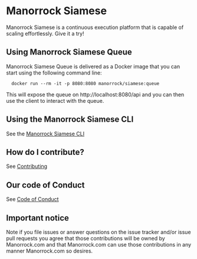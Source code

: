 # Manorrock Siamese

Manorrock Siamese is a continuous execution platform that is capable of
scaling effortlessly. Give it a try!

## Using Manorrock Siamese Queue

Manorrock Siamese Queue is delivered as a Docker image that you can start using
the following command line:

```
  docker run --rm -it -p 8080:8080 manorrock/siamese:queue
```

This will expose the queue on http://localhost:8080/api and you can then use 
the client to interact with the queue.

## Using the Manorrock Siamese CLI

See the [Manorrock Siamese CLI](go/README.md)

## How do I contribute?

See [Contributing](CONTRIBUTING.md)

## Our code of Conduct

See [Code of Conduct](CODE_OF_CONDUCT.md)

## Important notice

Note if you file issues or answer questions on the issue tracker and/or issue 
pull requests you agree that those contributions will be owned by Manorrock.com
and that Manorrock.com can use those contributions in any manner Manorrock.com
so desires.

